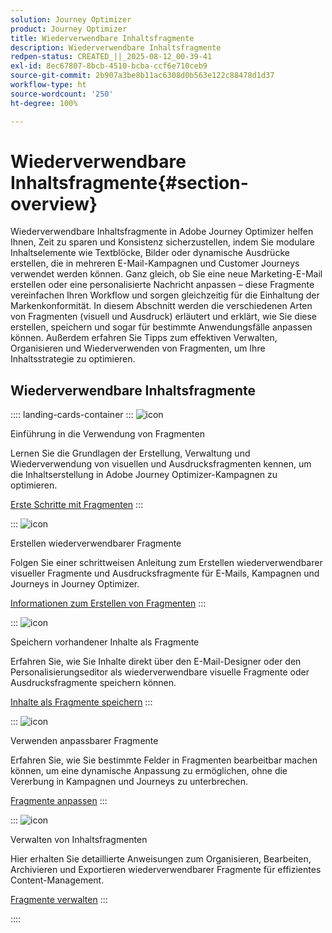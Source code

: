```yaml
---
solution: Journey Optimizer
product: Journey Optimizer
title: Wiederverwendbare Inhaltsfragmente
description: Wiederverwendbare Inhaltsfragmente
redpen-status: CREATED_||_2025-08-12_00-39-41
exl-id: 8ec67807-8bcb-4510-bcba-ccf6e710ceb9
source-git-commit: 2b907a3be8b11ac6308d0b563e122c88478d1d37
workflow-type: ht
source-wordcount: '250'
ht-degree: 100%

---
```


# Wiederverwendbare Inhaltsfragmente{#section-overview}

Wiederverwendbare Inhaltsfragmente in Adobe Journey Optimizer helfen Ihnen, Zeit zu sparen und Konsistenz sicherzustellen, indem Sie modulare Inhaltselemente wie Textblöcke, Bilder oder dynamische Ausdrücke erstellen, die in mehreren E-Mail-Kampagnen und Customer Journeys verwendet werden können. Ganz gleich, ob Sie eine neue Marketing-E-Mail erstellen oder eine personalisierte Nachricht anpassen – diese Fragmente vereinfachen Ihren Workflow und sorgen gleichzeitig für die Einhaltung der Markenkonformität. In diesem Abschnitt werden die verschiedenen Arten von Fragmenten (visuell und Ausdruck) erläutert und erklärt, wie Sie diese erstellen, speichern und sogar für bestimmte Anwendungsfälle anpassen können. Außerdem erfahren Sie Tipps zum effektiven Verwalten, Organisieren und Wiederverwenden von Fragmenten, um Ihre Inhaltsstrategie zu optimieren.

## Wiederverwendbare Inhaltsfragmente

:::: landing-cards-container
:::
![icon](https://cdn.experienceleague.adobe.com/icons/book.svg)

Einführung in die Verwendung von Fragmenten

Lernen Sie die Grundlagen der Erstellung, Verwaltung und Wiederverwendung von visuellen und Ausdrucksfragmenten kennen, um die Inhaltserstellung in Adobe Journey Optimizer-Kampagnen zu optimieren.

[Erste Schritte mit Fragmenten](../using/content-management/fragments.md)
:::

:::
![icon](https://cdn.experienceleague.adobe.com/icons/circle-play.svg)

Erstellen wiederverwendbarer Fragmente

Folgen Sie einer schrittweisen Anleitung zum Erstellen wiederverwendbarer visueller Fragmente und Ausdrucksfragmente für E-Mails, Kampagnen und Journeys in Journey Optimizer.

[Informationen zum Erstellen von Fragmenten](../using/content-management/create-fragments.md)
:::

:::
![icon](https://cdn.experienceleague.adobe.com/icons/list-check.svg)

Speichern vorhandener Inhalte als Fragmente

Erfahren Sie, wie Sie Inhalte direkt über den E-Mail-Designer oder den Personalisierungseditor als wiederverwendbare visuelle Fragmente oder Ausdrucksfragmente speichern können.

[Inhalte als Fragmente speichern](../using/content-management/save-fragments.md)
:::

:::
![icon](https://cdn.experienceleague.adobe.com/icons/puzzle-piece.svg)

Verwenden anpassbarer Fragmente

Erfahren Sie, wie Sie bestimmte Felder in Fragmenten bearbeitbar machen können, um eine dynamische Anpassung zu ermöglichen, ohne die Vererbung in Kampagnen und Journeys zu unterbrechen.

[Fragmente anpassen](../using/content-management/customizable-fragments.md)
:::

:::
![icon](https://cdn.experienceleague.adobe.com/icons/gear.svg)

Verwalten von Inhaltsfragmenten

Hier erhalten Sie detaillierte Anweisungen zum Organisieren, Bearbeiten, Archivieren und Exportieren wiederverwendbarer Fragmente für effizientes Content-Management.

[Fragmente verwalten](../using/content-management/manage-fragments.md)
:::

::::

